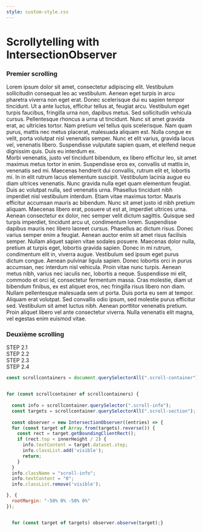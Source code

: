 ```yaml
---
style: custom-style.css
---
```



# Scrollytelling with IntersectionObserver



### Premier scrolling
<section class="scroll-container">
  <div class="scroll-info"></div>
  <div class="scroll-section" data-step="1">Lorem ipsum dolor sit amet, consectetur adipiscing elit. Vestibulum sollicitudin consequat leo ac vestibulum. Aenean eget turpis in arcu pharetra viverra non eget erat. Donec scelerisque dui eu sapien tempor tincidunt. Ut a ante luctus, efficitur tellus at, feugiat arcu. Vestibulum eget turpis faucibus, fringilla urna non, dapibus metus. Sed sollicitudin vehicula cursus. Pellentesque rhoncus a urna ut tincidunt. Nunc sit amet gravida erat, ac ultricies tortor. Nam pretium vel tellus quis scelerisque. Nam quam purus, mattis nec metus placerat, malesuada aliquam est. Nulla congue ex velit, porta volutpat nisl venenatis semper. Nunc et elit varius, gravida lacus vel, venenatis libero. Suspendisse vulputate sapien quam, et eleifend neque dignissim quis. Duis eu interdum ex.</div>
  <div class="scroll-section" data-step="2">Morbi venenatis, justo vel tincidunt bibendum, ex libero efficitur leo, sit amet maximus metus tortor in enim. Suspendisse eros ex, convallis ut mattis in, venenatis sed mi. Maecenas hendrerit dui convallis, rutrum elit et, lobortis mi. In in elit rutrum lacus elementum suscipit. Vestibulum lacinia augue eu diam ultrices venenatis. Nunc gravida nulla eget quam elementum feugiat. Duis ac volutpat nulla, sed venenatis urna. Phasellus tincidunt nibh imperdiet nisl vestibulum interdum. Etiam vitae maximus tortor. Mauris efficitur accumsan mauris ac bibendum. Nunc sit amet justo id nibh pretium aliquam. Maecenas libero erat, posuere ut est at, imperdiet ultrices urna.</div>
  <div class="scroll-section" data-step="3">Aenean consectetur ex dolor, nec semper velit dictum sagittis. Quisque sed turpis imperdiet, tincidunt arcu ut, condimentum lorem. Suspendisse dapibus mauris nec libero laoreet cursus. Phasellus ac dictum risus. Donec varius semper enim a feugiat. Aenean auctor enim sit amet risus facilisis semper. Nullam aliquet sapien vitae sodales posuere. Maecenas dolor nulla, pretium at turpis eget, lobortis gravida sapien. Donec in mi rutrum, condimentum elit in, viverra augue. Vestibulum sed ipsum eget purus dictum congue. Aenean pulvinar ligula sapien. Donec lobortis orci in purus accumsan, nec interdum nisl vehicula. Proin vitae nunc turpis. Aenean metus nibh, varius nec iaculis nec, lobortis a neque. Suspendisse mi elit, commodo et orci id, consectetur fermentum massa. Cras molestie, diam ut bibendum finibus, ex est aliquet eros, nec fringilla risus libero non diam.</div>
  <div class="scroll-section" data-step="4">Nullam pellentesque malesuada sem ut porta. Duis porta eu sem at tempor. Aliquam erat volutpat. Sed convallis odio ipsum, sed molestie purus efficitur sed. Vestibulum sit amet luctus nibh. Aenean porttitor venenatis pretium. Proin aliquet libero vel ante consectetur viverra. Nulla venenatis elit magna, vel egestas enim euismod vitae.</div>
</section>

### Deuxième scrolling 

<section class="scroll-container">
  <div class="scroll-info"></div>
  <div class="scroll-section" data-step="1">STEP 2.1</div>
  <div class="scroll-section" data-step="2">STEP 2.2</div>
  <div class="scroll-section" data-step="3">STEP 2.3</div>
  <div class="scroll-section" data-step="4">STEP 2.4</div>
</section>


```js 
const scrollcontainers = document.querySelectorAll(".scroll-container");


for (const scrollcontainer of scrollcontainers) {
  
  const info = scrollcontainer.querySelector(".scroll-info");
  const targets = scrollcontainer.querySelectorAll(".scroll-section");
  
  const observer = new IntersectionObserver((entries) => {
  for (const target of Array.from(targets).reverse()) {
    const rect = target.getBoundingClientRect();
    if (rect.top < innerHeight / 2) {
      info.textContent = target.dataset.step;
      info.classList.add('visible');
      return;
    }
  }
  info.className = "scroll-info";
  info.textContent = "0";
  info.classList.remove('visible');

}, {
  rootMargin: "-50% 0% -50% 0%"
});


  for (const target of targets) observer.observe(target);}







```



